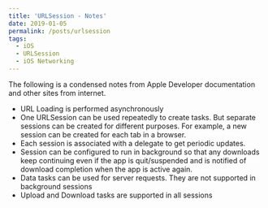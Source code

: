 ```yaml
---
title: 'URLSession - Notes'
date: 2019-01-05
permalink: /posts/urlsession
tags:
  - iOS
  - URLSession
  - iOS Networking
---
```


The following is a condensed notes from Apple Developer documentation and other sites from internet.

* URL Loading is performed asynchronously
* One URLSession can be used repeatedly to create tasks. But separate sessions can be created for different purposes. For example, a new session can be created for each tab in a browser.
* Each session is associated with a delegate to get periodic updates.
* Session can be configured to run in background so that any downloads keep continuing even if the app is quit/suspended and is notified of download completion when the app is active again.
* Data tasks can be used for server requests. They are not supported in background sessions
* Upload and Download tasks are supported in all sessions

